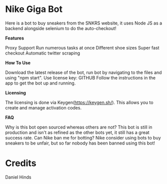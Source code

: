 # Nike Giga Bot
Here is a bot to buy sneakers from the SNKRS website, it uses Node JS as a backend alongside selenium to do the auto-checkout!

**Features**

Proxy Support
Run numerous tasks at once
Different shoe sizes 
Super fast checkout 
Automatic twitter scraping

**How To Use**

Download the latest release of the bot, run bot by navigating to the files and using "npm start". 
Use license key: GITHUB
Follow the instructions in the app to get the bot up and running.

**Licensing**

The licensing is done via Keygen(https://keygen.sh/). This allows you to create and manage activation codes. 

**FAQ**

Why is this bot open sourced whereas others are not?
This bot is still in production and isn't as refined as the other bots yet, it still has a great success rate.
Can Nike ban me for botting?
Nike consider using bots to buy sneakers to be unfair, but so far nobody has been banned using this bot!

# Credits 

Daniel Hinds
